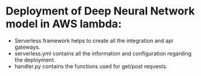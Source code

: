 # Deployment of Deep Neural Network model in AWS lambda:
- Serverless framework helps to create all the integration and api gateways.
- serverless.yml contains all the information and configuration regarding the deployment.
- handler.py contains the functions used for get/post requests.
